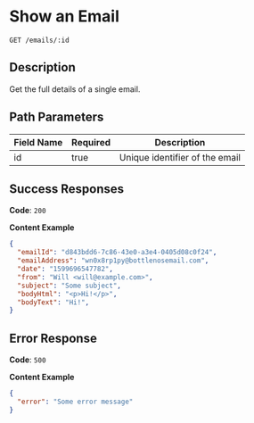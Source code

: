 # Show an Email

`GET /emails/:id`

## Description

Get the full details of a single email.

## Path Parameters

| Field Name | Required | Description                    |
|------------|----------|--------------------------------|
| id         | true     | Unique identifier of the email |

## Success Responses

**Code**: `200`

**Content Example**
```json
{
  "emailId": "d843bdd6-7c86-43e0-a3e4-0405d08c0f24",
  "emailAddress": "wn0x8rp1py@bottlenosemail.com",
  "date": "1599696547782",
  "from": "Will <will@example.com>",
  "subject": "Some subject",
  "bodyHtml": "<p>Hi!</p>",
  "bodyText": "Hi!",
}
```

## Error Response

**Code**: `500`

**Content Example**
```json
{
  "error": "Some error message"
}
```